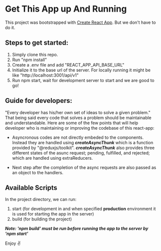 # Get This App up And Running
This project was bootstrapped with [Create React App](https://github.com/facebook/create-react-app).
But we don't have to do it.

## Steps to get started:
1. Simply clone this repo.
2. Run "npm install"
3. Create a .env file and add "REACT_APP_API_BASE_URL" 
4. Initialize it to the base url of the server. For locally running it might be like "http://localhost:3001/api/v1" 
5. Run npm start, wait for development server to start and we are good to go!

## Guide for developers:
"Every developer has his/her own set of ideas to solve a given problem."
That being said every code that solves a problem should be maintainable and understandable.
Here are some of the few points that will help developer who is maintaining or improving the codebase of this react-app:
* Asyncronous codes are not directly embeded to the components. Instead they are handled using ***createAsyncThunk*** which is a function provided by "@reduxjs/toolkit". ***createAsyncThunk*** also provides three  different states of the asunc request; pending, fulfilled, and rejected; which are handled using extraReducers.

* Next step after the completion of the async requests are also passed as an object to the handlers.

## Available Scripts
In the project directory, we can run:
1. start (for development in and when specified **production** environment it is used for starting the app in the server)
2. build (for building the project)

***Note: 'npm build' must be run before  running the app to the server by 'npm start'***


Enjoy ✌️